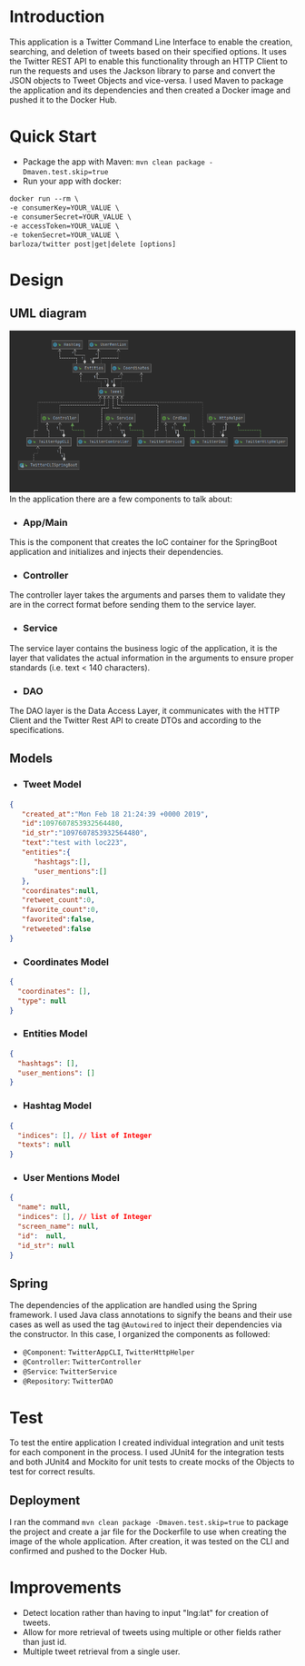 # Introduction
This application is a Twitter Command Line Interface to enable the creation, searching, and deletion of tweets based on their specified options. It uses the Twitter REST API to enable this functionality through an HTTP Client to run the requests and uses the Jackson library to parse and convert the JSON objects to Tweet Objects and vice-versa. I used Maven to package the application and its dependencies and then created a Docker image and pushed it to the Docker Hub.

# Quick Start
- Package the app with Maven: `mvn clean package -Dmaven.test.skip=true`
- Run your app with docker: 
```
docker run --rm \
-e consumerKey=YOUR_VALUE \
-e consumerSecret=YOUR_VALUE \
-e accessToken=YOUR_VALUE \
-e tokenSecret=YOUR_VALUE \
barloza/twitter post|get|delete [options]
```

# Design
## UML diagram
![UML Diagram](./assets/UML.png)
In the application there are a few components to talk about:
* ### App/Main
This is the component that creates the IoC container for the SpringBoot application and initializes and injects their dependencies.
* ### Controller
The controller layer takes the arguments and parses them to validate they are in the correct format before sending them to the service layer.
* ### Service
The service layer contains the business logic of the application, it is the layer that validates the actual information in the arguments to ensure proper standards (i.e. text < 140 characters).
* ### DAO
The DAO layer is the Data Access Layer, it communicates with the HTTP Client and the Twitter Rest API to create DTOs and according to the specifications.
## Models
* ### Tweet Model
```json
{
   "created_at":"Mon Feb 18 21:24:39 +0000 2019",
   "id":1097607853932564480,
   "id_str":"1097607853932564480",
   "text":"test with loc223",
   "entities":{
      "hashtags":[],
      "user_mentions":[]  
   },
   "coordinates":null,   
   "retweet_count":0,
   "favorite_count":0,
   "favorited":false,
   "retweeted":false
}
```
* ### Coordinates Model
```json
{
  "coordinates": [],
  "type": null
}
```
* ### Entities Model

```json
{
  "hashtags": [],
  "user_mentions": []
}
```

* ### Hashtag Model

```json
{
  "indices": [], // list of Integer
  "texts": null
}
```
* ### User Mentions Model

```json
{
  "name": null,
  "indices": [], // list of Integer
  "screen_name": null,
  "id":  null,
  "id_str": null
}
```
## Spring
The dependencies of the application are handled using the Spring framework. I used Java class 
annotations to signify the beans and their use cases as well as used the tag `@Autowired` 
to inject their dependencies via the constructor. In this case, I organized the components as followed:
  * `@Component`: `TwitterAppCLI`, `TwitterHttpHelper`
  * `@Controller`: `TwitterController`
  * `@Service`: `TwitterService`
  * `@Repository`: `TwitterDAO`

# Test
To test the entire application I created individual integration and unit tests for each component in the process. 
I used JUnit4 for the integration tests and both JUnit4 and Mockito 
for unit tests to create mocks of the Objects to test for correct results.

## Deployment
I ran the command `mvn clean package -Dmaven.test.skip=true` to package the project and 
create a jar file for the Dockerfile to use when creating the image 
of the whole application. After creation, it was tested on the CLI and confirmed and pushed to the Docker Hub.

# Improvements
- Detect location rather than having to input "lng:lat" for creation of tweets.
- Allow for more retrieval of tweets using multiple or other fields rather than just id.
- Multiple tweet retrieval from a single user.
